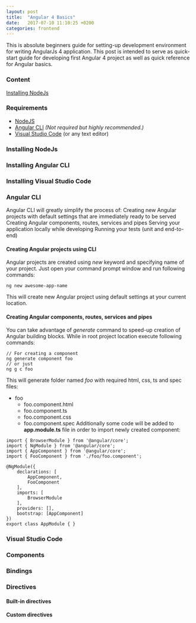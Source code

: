 ```yaml
---
layout: post
title:  "Angular 4 Basics"
date:   2017-07-10 11:10:25 +0200
categories: frontend
---
```


This is absolute beginners guide for setting-up development environment for writing AngularJs 4 application. This post is intended to serve as quick-start guide for developing first Angular 4 project as well as quick reference for Angular basics.

### Content

[Installing NodeJs](#installing-nodejs)

### Requirements

* [NodeJS](https://nodejs.org/en/download/) 
* [Angular CLI](https://cli.angular.io/) *(Not required but highly recommended.)*
* [Visual Studio Code](https://code.visualstudio.com/) (or any text editor)

### Installing NodeJs

### Installing Angular CLI

### Installing Visual Studio Code

### Angular CLI

Angular CLI will greatly simplify the process of:
Creating new Angular projects with default settings that are immediately ready to be served
Creating Angular components, routes, services and pipes
Serving your application locally while developing
Running your tests (unit and end-to-end)

#### Creating Angular projects using CLI

Angular projects are created using *new* keyword and specifying name of your project. Just open your command prompt window and run following commands:

```
ng new awesome-app-name
```
This will create new Angular project using default settings at your current location.

#### Creating Angular components, routes, services and pipes
You can take advantage of *generate* command to speed-up creation of Angular building blocks. While in root project location execute following commands:
```
// For creating a component
ng generate component foo
// or just 
ng g c foo
``` 
This will generate folder named *foo* with required html, css, ts and spec files:
* foo
    * foo.component.html
    * foo.component.ts
    * foo.component.css
    * foo.component.spec
 Additionally some code will be added to **app.module.ts** file in order to import newly created component:
 
 ```
 import { BrowserModule } from '@angular/core';
 import { NgModule } from '@angular/core';
 import { AppComponent } from '@angular/core';
 import { FooComponent } from './foo/foo.component';

 @NgModule({
     declarations: [
         AppComponent,
         FooComponent
     ],
     imports: [
         BrowserModule
     ],
     providers: [],
     bootstrap: [AppComponent]
 })
export class AppModule { }
 ```

### Visual Studio Code

### Components

### Bindings

### Directives

#### Built-in directives

#### Custom directives


